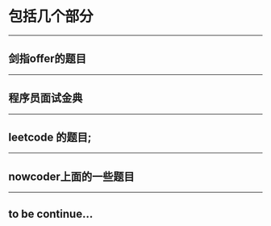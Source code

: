 
# 包括几个部分

-----

## 剑指offer的题目

----

## 程序员面试金典

----

## leetcode 的题目;

----

## nowcoder上面的一些题目

----

## to be continue...